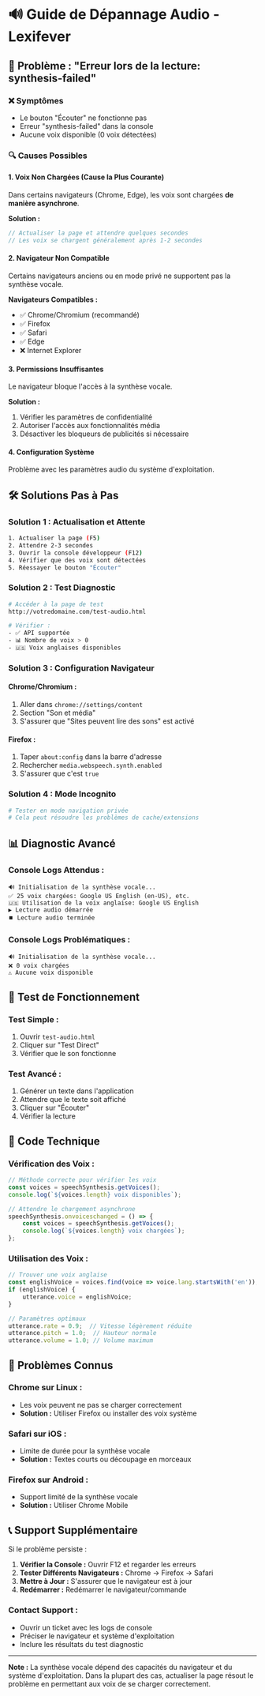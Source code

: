 # 🔊 Guide de Dépannage Audio - Lexifever

## 🎯 Problème : "Erreur lors de la lecture: synthesis-failed"

### ❌ Symptômes
- Le bouton "Écouter" ne fonctionne pas
- Erreur "synthesis-failed" dans la console
- Aucune voix disponible (0 voix détectées)

### 🔍 Causes Possibles

#### 1. **Voix Non Chargées (Cause la Plus Courante)**
Dans certains navigateurs (Chrome, Edge), les voix sont chargées **de manière asynchrone**.

**Solution :**
```javascript
// Actualiser la page et attendre quelques secondes
// Les voix se chargent généralement après 1-2 secondes
```

#### 2. **Navigateur Non Compatible**
Certains navigateurs anciens ou en mode privé ne supportent pas la synthèse vocale.

**Navigateurs Compatibles :**
- ✅ Chrome/Chromium (recommandé)
- ✅ Firefox
- ✅ Safari
- ✅ Edge
- ❌ Internet Explorer

#### 3. **Permissions Insuffisantes**
Le navigateur bloque l'accès à la synthèse vocale.

**Solution :**
1. Vérifier les paramètres de confidentialité
2. Autoriser l'accès aux fonctionnalités média
3. Désactiver les bloqueurs de publicités si nécessaire

#### 4. **Configuration Système**
Problème avec les paramètres audio du système d'exploitation.

## 🛠️ Solutions Pas à Pas

### **Solution 1 : Actualisation et Attente**
```bash
1. Actualiser la page (F5)
2. Attendre 2-3 secondes
3. Ouvrir la console développeur (F12)
4. Vérifier que des voix sont détectées
5. Réessayer le bouton "Écouter"
```

### **Solution 2 : Test Diagnostic**
```bash
# Accéder à la page de test
http://votredomaine.com/test-audio.html

# Vérifier :
- ✅ API supportée
- 📊 Nombre de voix > 0
- 🇺🇸 Voix anglaises disponibles
```

### **Solution 3 : Configuration Navigateur**

#### **Chrome/Chromium :**
1. Aller dans `chrome://settings/content`
2. Section "Son et média"
3. S'assurer que "Sites peuvent lire des sons" est activé

#### **Firefox :**
1. Taper `about:config` dans la barre d'adresse
2. Rechercher `media.webspeech.synth.enabled`
3. S'assurer que c'est `true`

### **Solution 4 : Mode Incognito**
```bash
# Tester en mode navigation privée
# Cela peut résoudre les problèmes de cache/extensions
```

## 📊 Diagnostic Avancé

### **Console Logs Attendus :**
```
🔊 Initialisation de la synthèse vocale...
✅ 25 voix chargées: Google US English (en-US), etc.
🇺🇸 Utilisation de la voix anglaise: Google US English
▶️ Lecture audio démarrée
⏹️ Lecture audio terminée
```

### **Console Logs Problématiques :**
```
🔊 Initialisation de la synthèse vocale...
❌ 0 voix chargées
⚠️ Aucune voix disponible
```

## 🎵 Test de Fonctionnement

### **Test Simple :**
1. Ouvrir `test-audio.html`
2. Cliquer sur "Test Direct"
3. Vérifier que le son fonctionne

### **Test Avancé :**
1. Générer un texte dans l'application
2. Attendre que le texte soit affiché
3. Cliquer sur "Écouter"
4. Vérifier la lecture

## 🔧 Code Technique

### **Vérification des Voix :**
```javascript
// Méthode correcte pour vérifier les voix
const voices = speechSynthesis.getVoices();
console.log(`${voices.length} voix disponibles`);

// Attendre le chargement asynchrone
speechSynthesis.onvoiceschanged = () => {
    const voices = speechSynthesis.getVoices();
    console.log(`${voices.length} voix chargées`);
};
```

### **Utilisation des Voix :**
```javascript
// Trouver une voix anglaise
const englishVoice = voices.find(voice => voice.lang.startsWith('en'));
if (englishVoice) {
    utterance.voice = englishVoice;
}

// Paramètres optimaux
utterance.rate = 0.9;  // Vitesse légèrement réduite
utterance.pitch = 1.0;  // Hauteur normale
utterance.volume = 1.0; // Volume maximum
```

## 🚨 Problèmes Connus

### **Chrome sur Linux :**
- Les voix peuvent ne pas se charger correctement
- **Solution :** Utiliser Firefox ou installer des voix système

### **Safari sur iOS :**
- Limite de durée pour la synthèse vocale
- **Solution :** Textes courts ou découpage en morceaux

### **Firefox sur Android :**
- Support limité de la synthèse vocale
- **Solution :** Utiliser Chrome Mobile

## 📞 Support Supplémentaire

Si le problème persiste :

1. **Vérifier la Console :** Ouvrir F12 et regarder les erreurs
2. **Tester Différents Navigateurs :** Chrome → Firefox → Safari
3. **Mettre à Jour :** S'assurer que le navigateur est à jour
4. **Redémarrer :** Redémarrer le navigateur/commande

### **Contact Support :**
- Ouvrir un ticket avec les logs de console
- Préciser le navigateur et système d'exploitation
- Inclure les résultats du test diagnostic

---

**Note :** La synthèse vocale dépend des capacités du navigateur et du système d'exploitation. Dans la plupart des cas, actualiser la page résout le problème en permettant aux voix de se charger correctement.